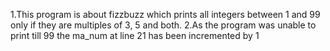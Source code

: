 1.This program is about fizzbuzz which prints all integers between 1 and 99 only if they are multiples of 3, 5 and both.
2.As the program was unable to print till 99 the ma_num at line 21 has been incremented by 1
